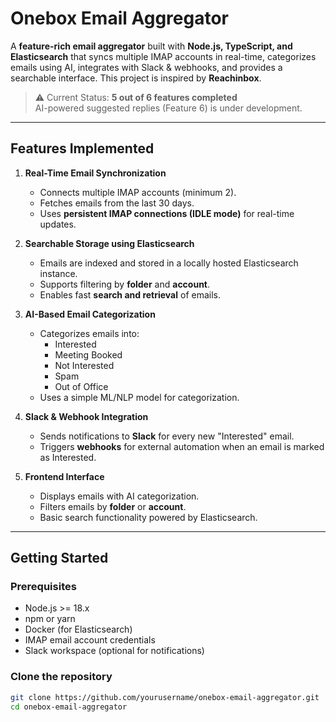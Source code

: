 # Onebox Email Aggregator

A **feature-rich email aggregator** built with **Node.js, TypeScript, and Elasticsearch** that syncs multiple IMAP accounts in real-time, categorizes emails using AI, integrates with Slack & webhooks, and provides a searchable interface. This project is inspired by **Reachinbox**.

> ⚠️ Current Status: **5 out of 6 features completed**  
> AI-powered suggested replies (Feature 6) is under development.

---

## **Features Implemented**

1. **Real-Time Email Synchronization**
   - Connects multiple IMAP accounts (minimum 2).
   - Fetches emails from the last 30 days.
   - Uses **persistent IMAP connections (IDLE mode)** for real-time updates.
   
2. **Searchable Storage using Elasticsearch**
   - Emails are indexed and stored in a locally hosted Elasticsearch instance.
   - Supports filtering by **folder** and **account**.
   - Enables fast **search and retrieval** of emails.

3. **AI-Based Email Categorization**
   - Categorizes emails into:
     - Interested
     - Meeting Booked
     - Not Interested
     - Spam
     - Out of Office
   - Uses a simple ML/NLP model for categorization.

4. **Slack & Webhook Integration**
   - Sends notifications to **Slack** for every new "Interested" email.
   - Triggers **webhooks** for external automation when an email is marked as Interested.

5. **Frontend Interface**
   - Displays emails with AI categorization.
   - Filters emails by **folder** or **account**.
   - Basic search functionality powered by Elasticsearch.

---

## **Getting Started**

### **Prerequisites**

- Node.js >= 18.x  
- npm or yarn  
- Docker (for Elasticsearch)  
- IMAP email account credentials  
- Slack workspace (optional for notifications)

### **Clone the repository**

```bash
git clone https://github.com/yourusername/onebox-email-aggregator.git
cd onebox-email-aggregator
